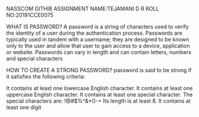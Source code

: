 NASSCOM GITHIB ASSIGNMENT
NAME:TEJAMANI D R
ROLL NO:20191CCE0075

WHAT IS PASSWORD?
A password is a string of characters used to verify the identity of a user during the authentication process. Passwords are typically used in tandem with a username;
 they are designed to be known only to the user and allow that user to gain access to a device, application or website. Passwords can vary in length and can contain letters, numbers and special characters


HOW TO CREATE A STRONG PASSWORD?
password is said to be strong if it satisfies the following criteria: 

It contains at least one lowercase English character.
It contains at least one uppercase English character.
It contains at least one special character. The special characters are: !@#$%^&*()-+
Its length is at least 8.
It contains at least one digit
